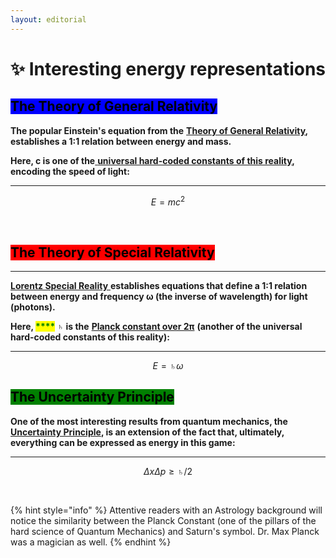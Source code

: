 ```yaml
---
layout: editorial
---
```


# ✨ Interesting energy representations

## <mark style="background-color:blue;">The Theory of General Relativity</mark>



**The popular Einstein's equation from the** [**Theory of General Relativity**](https://en.wikipedia.org/wiki/General\_relativity)**, establishes a 1:1 relation between energy and mass.**

**Here,  c is one of the**[ **universal hard-coded constants of this reality**](../the-fundamental-constants.md)**, encoding the speed of light:**

****

$$
E = m c^2
$$

**​**

## <mark style="background-color:red;">**The Theory of Special Relativity**</mark>

****

[**Lorentz Special Reality** ](https://en.wikipedia.org/wiki/Special\_relativity)**establishes equations that define a 1:1 relation between energy and frequency ω (the inverse of wavelength) for light (photons).**

**Here, **<mark style="color:green;">****</mark>** ♄ is the** [**Planck constant over 2π**](https://en.wikipedia.org/wiki/Planck\_constant) **(another of the universal hard-coded constants of this reality):**

****

$$
E  = ♄  ω
$$

## <mark style="background-color:green;">**The Uncertainty Principle**</mark>



**One of the most interesting results from quantum mechanics, the** [**Uncertainty Principle**](https://en.wikipedia.org/wiki/Uncertainty\_principle)**, is an extension of the fact that, ultimately, everything can be expressed as energy in this game:**

****

$$
Δx Δp ≥ ♄/2
$$

<mark style="background-color:orange;">​</mark>

{% hint style="info" %}
Attentive readers with an Astrology background will notice the similarity between the Planck Constant (one of the pillars of the hard science of Quantum Mechanics) and Saturn's symbol. Dr. Max Planck was a magician as well.
{% endhint %}

